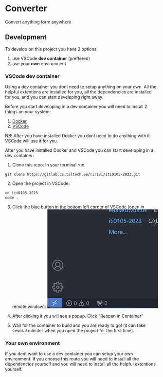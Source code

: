 # Converter

Convert anything form anywhere

## Development

To develop on this project you have 2 options:

1) use VSCode **dev container** (preffered)
2) use your **own** environment

### VSCode dev container
Using a dev container you dont need to setup anything on your own. All the helpful extentions are installed for you, all the dependencies are installed for you, and you can start developing right away.

Before you start developing in a dev container you will need to install 2 things on your system:

1) [Docker](https://docs.docker.com/get-docker/)
2) [VSCode](https://code.visualstudio.com/download)

NB! After you have installed Docker you dont need to do anything with it. VSCode will use it for you.

After you have installed Docker and VSCode you can start developing in a dev container:

1) Clone this repo:
In your terminal run:
```
git clone https://gitlab.cs.taltech.ee/ririvi/iti0105-2023.git
```
2) Open the project in VSCode:
```
cd iti0105-2023
code .
```

3) Click the blue button in the bottom left corner of VSCode (open in remote window):
![alt](./README-assets/remote-windows-button.png)


4) After clicking it you will see a popup. Click "Reopen in Container"

5) Wait for the container to build and you are ready to go! (it can take several minuter when you open the project for the first time).


### Your own environment
If you dont want to use a dev container you can setup your own environment. If you choose this route you will need to install all the dependencies yourself and you will need to install all the helpful extentions yourself.